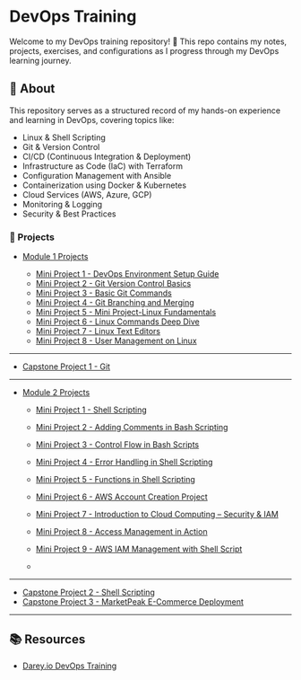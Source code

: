 # DevOps Training

Welcome to my DevOps training repository! 🚀 This repo contains my notes, projects, exercises, and configurations as I progress through my DevOps learning journey.

## 📌 About

This repository serves as a structured record of my hands-on experience and learning in DevOps, covering topics like:

- Linux & Shell Scripting
- Git & Version Control
- CI/CD (Continuous Integration & Deployment)
- Infrastructure as Code (IaC) with Terraform
- Configuration Management with Ansible
- Containerization using Docker & Kubernetes
- Cloud Services (AWS, Azure, GCP)
- Monitoring & Logging
- Security & Best Practices

### 🚀 Projects

- [Module 1 Projects](Module-1/)

  - [Mini Project 1 - DevOps Environment Setup Guide](Module-1/mini-project-1/README.md)
  - [Mini Project 2 - Git Version Control Basics](Module-1/mini-project-2/README.md)
  - [Mini Project 3 - Basic Git Commands](Module-1/mini-project-3/README.md)
  - [Mini Project 4 - Git Branching and Merging](Module-1/mini-project-4/README.md)
  - [Mini Project 5 - Mini Project-Linux Fundamentals](Module-1/mini-project-5/README.md)
  - [Mini Project 6 - Linux Commands Deep Dive](Module-1/mini-project-6/README.md)
  - [Mini Project 7 - Linux Text Editors](Module-1/mini-project-7/README.md)
  - [Mini Project 8 - User Management on Linux](Module-1/mini-project-8/README.md)

---

- [Capstone Project 1 - Git](Module-1/capstone-project-1/README.md)

---

- [Module 2 Projects](Module-2/)

  - [Mini Project 1 - Shell Scripting](Module-2/mini-project-1/README.md)
  - [Mini Project 2 - Adding Comments in Bash Scripting](Module-2/mini-project-2/README.md)
  - [Mini Project 3 - Control Flow in Bash Scripts](Module-2/mini-project-3/README.md)
  - [Mini Project 4 - Error Handling in Shell Scripting](Module-2/mini-project-4/README.md)
  - [Mini Project 5 - Functions in Shell Scripting](Module-2/mini-project-5/README.md)
  - [Mini Project 6 - AWS Account Creation Project](Module-2/mini-project-6/README.md)
  - [Mini Project 7 - Introduction to Cloud Computing – Security & IAM](Module-2/mini-project-7/README.md)
  - [Mini Project 8 - Access Management in Action](Module-2/mini-project-8/README.md)
  - [Mini Project 9 - AWS IAM Management with Shell Script](Module-2/mini-project-9/README.md)

  -

---

- [Capstone Project 2 - Shell Scripting](Module-2/capstone-project-2/README.md)
- [Capstone Project 3 - MarketPeak E-Commerce Deployment](Module-2/capstone-project-3/README.md)

---

## 📚 Resources

- [Darey.io DevOps Training](https://3mtt.academy.darey.io/)
